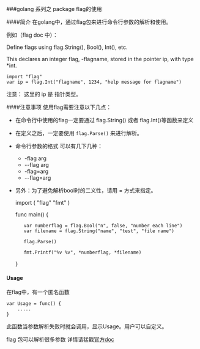 ###golang 系列之 package flag的使用

####简介
在golang中，通过flag包来进行命令行参数的解析和使用。

例如（flag doc 中）：

Define flags using flag.String(), Bool(), Int(), etc.

This declares an integer flag, -flagname, stored in the pointer ip, with type *int.
	
	import "flag"
	var ip = flag.Int("flagname", 1234, "help message for flagname")

注意： 这里的 ip 是 指针类型。

####注意事项
使用flag需要注意以下几点：

   * 在命令行中使用的flag一定要通过 flag.String() 或者 flag.Int()等函数来定义
   * 在定义之后，一定要使用 `flag.Parse()` 来进行解析。
   * 命令行参数的格式 可以有几下几种：
	   * -flag arg
	   * --flag arg
	   * -flag=arg
	   * --flag=arg

   * 另外：为了避免解析bool时的二义性，请用 = 方式来指定。

	
		import (
			"flag"
			"fmt"
		)
		
		func main() {
		
			var numberflag = flag.Bool("n", false, "number each line")
			var filename = flag.String("name", "test", "file name")
		
			flag.Parse()
		
			fmt.Printf("%v %v", *numberflag, *filename)
		
		}

#### Usage
在flag中，有一个匿名函数

	var Usage = func() {
		.....
	}

此函数当参数解析失败时就会调用，显示Usage。用户可以自定义。

flag 包可以解析很多参数 详情请猛戳[官方doc][1]






[1]:http://golang.org/pkg/flag/

